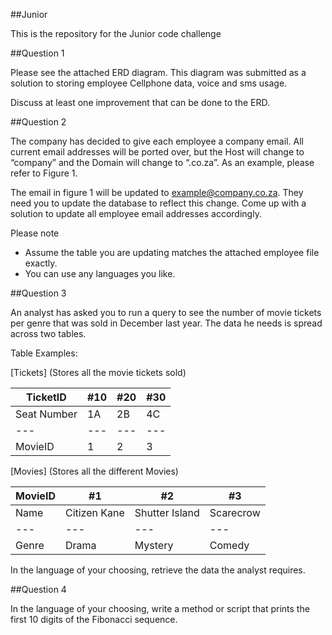 ##Junior


This is the repository for the Junior code challenge


##Question 1


Please see the attached ERD diagram. This diagram was submitted as a solution to storing employee Cellphone data, voice and sms usage.


Discuss at least one improvement that can be done to the ERD.


##Question 2


The company has decided to give each employee a company email. All current email addresses will be ported over, but the Host will change to “company” and the Domain will change to “.co.za”. As an example, please refer to Figure 1.


The email in figure 1 will be updated to example@company.co.za. They need you to update the database to reflect this change.
Come up with a solution to update all employee email addresses accordingly. 


Please note
*	Assume the table you are updating matches the attached employee file exactly. 
*	You can use any languages you like.


##Question 3


An analyst has asked you to run a query to see the number of movie tickets per genre that was sold in December last year. The data he needs is spread across two tables.


Table Examples:


[Tickets] (Stores all the movie tickets sold) 


TicketID	| #10 | #20 | #30
--- | --- | --- | --- |
Seat Number	| 1A | 2B | 4C
--- | --- | --- | --- |
MovieID | 1 | 2 | 3


[Movies] (Stores all the different Movies)


MovieID	| #1 | #2 | #3
--- | --- | --- | --- |
Name	| Citizen Kane | Shutter Island | Scarecrow
--- | --- | --- | --- |
Genre | Drama | Mystery | Comedy


In the language of your choosing, retrieve the data the analyst requires.


##Question 4


In the language of your choosing, write a method or script that prints the first 10 digits of the Fibonacci sequence.


